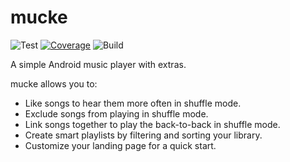# mucke
![Test](https://github.com/moritz-weber/mucke/workflows/Test/badge.svg)
[![Coverage](https://coveralls.io/repos/github/moritz-weber/mucke/badge.svg?branch=master)](https://coveralls.io/github/moritz-weber/mucke?branch=master)
![Build](https://github.com/moritz-weber/mucke/workflows/Build/badge.svg)

A simple Android music player with extras.

mucke allows you to:

- Like songs to hear them more often in shuffle mode.
- Exclude songs from playing in shuffle mode.
- Link songs together to play the back-to-back in shuffle mode.
- Create smart playlists by filtering and sorting your library.
- Customize your landing page for a quick start.
